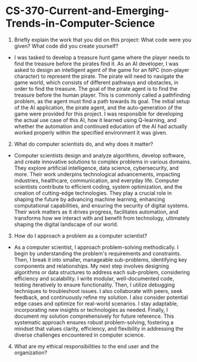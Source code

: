 # CS-370-Current-and-Emerging-Trends-in-Computer-Science

1. Briefly explain the work that you did on this project: What code were you given? What code did you create yourself?
- I was tasked to develop a treasure hunt game where the player needs to find the treasure before the pirates find it. As an AI developer, I was asked to design an intelligent agent of the game for an NPC (non-player character) to represent the pirate. The pirate will need to navigate the game world, which consists of different pathways and obstacles, in order to find the treasure. The goal of the pirate agent is to find the treasure before the human player. This is commonly called a pathfinding problem, as the agent must find a path towards its goal. The initial setup of the AI application, the pirate agent, and the auto-generation of the game were provided for this project. I was responsible for developing the actual use case of this AI, how it learned using Q-learning, and whether the automation and continued education of the AI had actually worked properly within the specified environment it was given.
2. What do computer scientists do, and why does it matter?
- Computer scientists design and analyze algorithms, develop software, and create innovative solutions to complex problems in various domains. They explore artificial intelligence, data science, cybersecurity, and more. Their work underpins technological advancements, impacting industries, healthcare, communication, and everyday life. Computer scientists contribute to efficient coding, system optimization, and the creation of cutting-edge technologies. They play a crucial role in shaping the future by advancing machine learning, enhancing computational capabilities, and ensuring the security of digital systems. Their work matters as it drives progress, facilitates automation, and transforms how we interact with and benefit from technology, ultimately shaping the digital landscape of our world.
3. How do I approach a problem as a computer scientist?
- As a computer scientist, I approach problem-solving methodically. I begin by understanding the problem's requirements and constraints. Then, I break it into smaller, manageable sub-problems, identifying key components and relationships. My next step involves designing algorithms or data structures to address each sub-problem, considering efficiency and scalability. I write modular, well-documented code, testing iteratively to ensure functionality. Then, I utilize debugging techniques to troubleshoot issues. I also collaborate with peers, seek feedback, and continuously refine my solution. I also consider potential edge cases and optimize for real-world scenarios. I stay adaptable, incorporating new insights or technologies as needed. Finally, I document my solution comprehensively for future reference. This systematic approach ensures robust problem-solving, fostering a mindset that values clarity, efficiency, and flexibility in addressing the diverse challenges encountered in computer science.
4. What are my ethical responsibilities to the end user and the organization?
